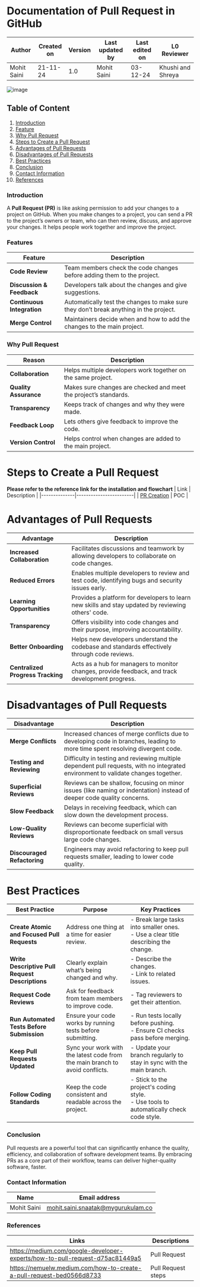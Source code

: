 #  Documentation of Pull Request in GitHub 


| **Author** | **Created on** | **Version** | **Last updated by** | **Last edited on** | **L0 Reviewer** |
|------------|--------------|------------|-------------|------------|-----------|
| Mohit Saini | 21-11-24 | 1.0 | Mohit Saini | 03-12-24 |Khushi and Shreya |

![image](https://github.com/user-attachments/assets/708172a1-2871-4012-9d98-52ae56692e6d)

## Table of Content
1. [Introduction](#introduction)
2. [Feature](#features)
3. [Why Pull Request](#why-pull-request)
4. [Steps to Create a Pull Request](#steps-to-create-a-pull-request)
5. [Advantages of Pull Requests](#advantages-of-pull-requests)
6. [Disadvantages of Pull Requests](#disadvantages-of-pull-requests)
7. [Best Practices](#best-practices)
8. [Conclusion](#conclusion)
9. [Contact Information](#contact-information)
10. [References](#references)



### Introduction

A **Pull Request (PR)** is like asking permission to add your changes to a project on GitHub. When you make changes to a project, you can send a PR to the project’s owners or team, who can then review, discuss, and approve your changes. It helps people work together and improve the project.




### Features 

| Feature                  | Description                                                                                      |
|--------------------------|--------------------------------------------------------------------------------------------------|
| **Code Review**           | Team members check the code changes before adding them to the project.                           |
| **Discussion & Feedback** | Developers talk about the changes and give suggestions.                                          |
| **Continuous Integration**| Automatically test the changes to make sure they don’t break anything in the project.            |
| **Merge Control**         | Maintainers decide when and how to add the changes to the main project.                          ||


### Why Pull Request

| Reason              | Description                                                                                  |
|---------------------|----------------------------------------------------------------------------------------------|
| **Collaboration**    | Helps multiple developers work together on the same project.                                |
| **Quality Assurance**| Makes sure changes are checked and meet the project’s standards.                             |
| **Transparency**     | Keeps track of changes and why they were made.                                               |
| **Feedback Loop**    | Lets others give feedback to improve the code.                                               |
| **Version Control**  | Helps control when changes are added to the main project.                                    |


# Steps to Create a Pull Request
**Please refer to the reference link for the installation and flowchart**
| Link         | Description         |
|--------------|------------------------|
| [PR Creation](https://github.com/avengers-p11/Documentation/blob/main/VCS%20Design%20+%20POC/Pull%20Request/PR%20POC/README.md)          | POC  |
#

# Advantages of Pull Requests

| **Advantage**                  | **Description**                                                                                   |
|--------------------------------|---------------------------------------------------------------------------------------------------|
| **Increased Collaboration**     | Facilitates discussions and teamwork by allowing developers to collaborate on code changes.       |
| **Reduced Errors**              | Enables multiple developers to review and test code, identifying bugs and security issues early.  |
| **Learning Opportunities**      | Provides a platform for developers to learn new skills and stay updated by reviewing others' code.|
| **Transparency**                | Offers visibility into code changes and their purpose, improving accountability.                 |
| **Better Onboarding**           | Helps new developers understand the codebase and standards effectively through code reviews.      |
| **Centralized Progress Tracking**| Acts as a hub for managers to monitor changes, provide feedback, and track development progress.  |

# Disadvantages of Pull Requests

| **Disadvantage**               | **Description**                                                                                   |
|--------------------------------|---------------------------------------------------------------------------------------------------|
| **Merge Conflicts**            | Increased chances of merge conflicts due to developing code in branches, leading to more time spent resolving divergent code. |
| **Testing and Reviewing**      | Difficulty in testing and reviewing multiple dependent pull requests, with no integrated environment to validate changes together. |
| **Superficial Reviews**        | Reviews can be shallow, focusing on minor issues (like naming or indentation) instead of deeper code quality concerns. |
| **Slow Feedback**              | Delays in receiving feedback, which can slow down the development process.                       |
| **Low-Quality Reviews**        | Reviews can become superficial with disproportionate feedback on small versus large code changes. |
| **Discouraged Refactoring**    | Engineers may avoid refactoring to keep pull requests smaller, leading to lower code quality.     |


# Best Practices 


| **Best Practice**                     | **Purpose**                                                                                          | **Key Practices**                                                                                                         |
|---------------------------------------|------------------------------------------------------------------------------------------------------|--------------------------------------------------------------------------------------------------------------------------|
| **Create Atomic and Focused Pull Requests** | Address one thing at a time for easier review.                                                      | - Break large tasks into smaller ones.<br> - Use a clear title describing the change.                                    |
| **Write Descriptive Pull Request Descriptions** | Clearly explain what’s being changed and why.                                                        | - Describe the changes.<br> - Link to related issues.                                                                   |
| **Request Code Reviews**             | Ask for feedback from team members to improve code.                                                  | - Tag reviewers to get their attention.                                                                                   |
| **Run Automated Tests Before Submission** | Ensure your code works by running tests before submitting.                                           | - Run tests locally before pushing.<br> - Ensure CI checks pass before merging.                                          |
| **Keep Pull Requests Updated**       | Sync your work with the latest code from the main branch to avoid conflicts.                          | - Update your branch regularly to stay in sync with the main branch.                                                     |
| **Follow Coding Standards**          | Keep the code consistent and readable across the project.                                            | - Stick to the project's coding style.<br> - Use tools to automatically check code style.                                 |


 ### Conclusion
Pull requests are a powerful tool that can significantly enhance the quality, efficiency, and collaboration of software development teams. By embracing PRs as a core part of their workflow, teams can deliver higher-quality software, faster.

### Contact Information

| Name         | Email address          |
|--------------|------------------------|
| Mohit Saini          | mohit.saini.snaatak@mygurukulam.co  |


### References
| Links                                             | Descriptions                                                    |
|---------------------------------------------------|-----------------------------------------------------------------|
|https://medium.com/google-developer-experts/how-to-pull-request-d75ac81449a5|Pull Request |
|https://nemuelw.medium.com/how-to-create-a-pull-request-bed0566d8733| Pull Request steps|




